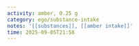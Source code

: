 ```yaml
---
activity: amber, 0.25 g
category: ego/substance-intake
notes: '[[substances]], [[amber intake]]'
time: 2025-09-05T21:58
---
```

